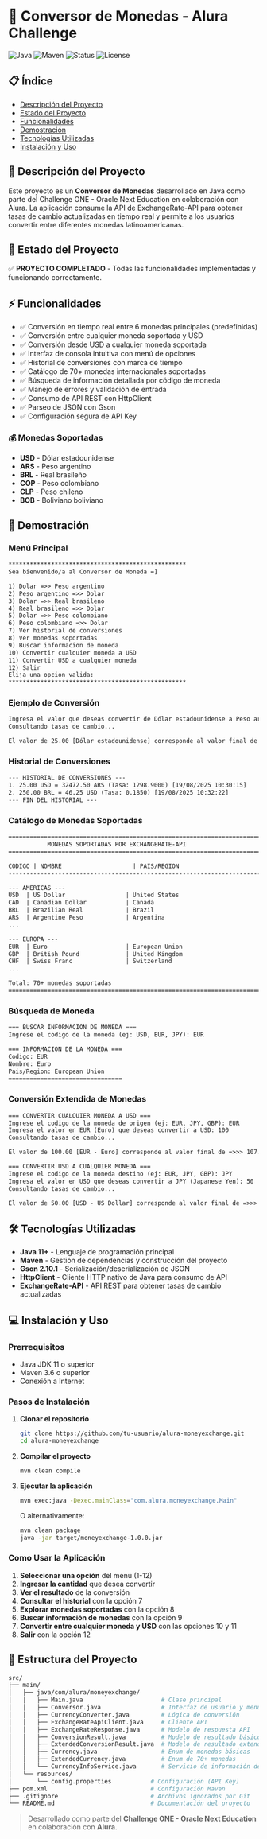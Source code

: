 # 💱 Conversor de Monedas - Alura Challenge

![Java](https://img.shields.io/badge/Java-11+-orange.svg)
![Maven](https://img.shields.io/badge/Maven-3.6+-blue.svg)
![Status](https://img.shields.io/badge/Status-Completo-green.svg)
![License](https://img.shields.io/badge/License-MIT-yellow.svg)

## 📋 Índice

- [Descripción del Proyecto](#-descripción-del-proyecto)
- [Estado del Proyecto](#-estado-del-proyecto)
- [Funcionalidades](#-funcionalidades)
- [Demostración](#-demostración)
- [Tecnologías Utilizadas](#-tecnologías-utilizadas)
- [Instalación y Uso](#-instalación-y-uso)

## 📖 Descripción del Proyecto

Este proyecto es un **Conversor de Monedas** desarrollado en Java como parte del Challenge ONE - Oracle Next Education en colaboración con Alura. La aplicación consume la API de ExchangeRate-API para obtener tasas de cambio actualizadas en tiempo real y permite a los usuarios convertir entre diferentes monedas latinoamericanas.

## 🚀 Estado del Proyecto

✅ **PROYECTO COMPLETADO** - Todas las funcionalidades implementadas y funcionando correctamente.

## ⚡ Funcionalidades

- ✅ Conversión en tiempo real entre 6 monedas principales (predefinidas)
- ✅ Conversión entre cualquier moneda soportada y USD
- ✅ Conversión desde USD a cualquier moneda soportada
- ✅ Interfaz de consola intuitiva con menú de opciones
- ✅ Historial de conversiones con marca de tiempo
- ✅ Catálogo de 70+ monedas internacionales soportadas
- ✅ Búsqueda de información detallada por código de moneda
- ✅ Manejo de errores y validación de entrada
- ✅ Consumo de API REST con HttpClient
- ✅ Parseo de JSON con Gson
- ✅ Configuración segura de API Key

### 💰 Monedas Soportadas

- **USD** - Dólar estadounidense
- **ARS** - Peso argentino  
- **BRL** - Real brasileño
- **COP** - Peso colombiano
- **CLP** - Peso chileno
- **BOB** - Boliviano boliviano

## 🎥 Demostración

### Menú Principal

```txt
**************************************************
Sea bienvenido/a al Conversor de Moneda =]

1) Dolar =>> Peso argentino
2) Peso argentino =>> Dolar
3) Dolar =>> Real brasileno
4) Real brasileno =>> Dolar
5) Dolar =>> Peso colombiano
6) Peso colombiano =>> Dolar
7) Ver historial de conversiones
8) Ver monedas soportadas
9) Buscar informacion de moneda
10) Convertir cualquier moneda a USD
11) Convertir USD a cualquier moneda
12) Salir
Elija una opcion valida:
**************************************************
```

### Ejemplo de Conversión

```txt
Ingresa el valor que deseas convertir de Dólar estadounidense a Peso argentino: 25
Consultando tasas de cambio...

El valor de 25.00 [Dólar estadounidense] corresponde al valor final de =>>> 32472.50 [Peso argentino]
```

### Historial de Conversiones

```txt
--- HISTORIAL DE CONVERSIONES ---
1. 25.00 USD = 32472.50 ARS (Tasa: 1298.9000) [19/08/2025 10:30:15]
2. 250.00 BRL = 46.25 USD (Tasa: 0.1850) [19/08/2025 10:32:22]
--- FIN DEL HISTORIAL ---
```

### Catálogo de Monedas Soportadas

```txt
================================================================================
           MONEDAS SOPORTADAS POR EXCHANGERATE-API
================================================================================

CODIGO | NOMBRE                    | PAIS/REGION
--------------------------------------------------------------------------------

--- AMERICAS ---
USD  | US Dollar                 | United States
CAD  | Canadian Dollar           | Canada
BRL  | Brazilian Real            | Brazil
ARS  | Argentine Peso            | Argentina
...

--- EUROPA ---
EUR  | Euro                      | European Union
GBP  | British Pound             | United Kingdom
CHF  | Swiss Franc               | Switzerland
...

Total: 70+ monedas soportadas
================================================================================
```

### Búsqueda de Moneda

```txt
=== BUSCAR INFORMACION DE MONEDA ===
Ingrese el codigo de la moneda (ej: USD, EUR, JPY): EUR

=== INFORMACION DE LA MONEDA ===
Codigo: EUR
Nombre: Euro
Pais/Region: European Union
================================
```

### Conversión Extendida de Monedas

```txt
=== CONVERTIR CUALQUIER MONEDA A USD ===
Ingrese el codigo de la moneda de origen (ej: EUR, JPY, GBP): EUR
Ingresa el valor en EUR (Euro) que deseas convertir a USD: 100
Consultando tasas de cambio...

El valor de 100.00 [EUR - Euro] corresponde al valor final de =>>> 107.85 [USD - US Dollar]
```

```txt
=== CONVERTIR USD A CUALQUIER MONEDA ===
Ingrese el codigo de la moneda destino (ej: EUR, JPY, GBP): JPY
Ingresa el valor en USD que deseas convertir a JPY (Japanese Yen): 50
Consultando tasas de cambio...

El valor de 50.00 [USD - US Dollar] corresponde al valor final de =>>> 7387.95 [JPY - Japanese Yen]
```

## 🛠 Tecnologías Utilizadas

- **Java 11+** - Lenguaje de programación principal
- **Maven** - Gestión de dependencias y construcción del proyecto
- **Gson 2.10.1** - Serialización/deserialización de JSON
- **HttpClient** - Cliente HTTP nativo de Java para consumo de API
- **ExchangeRate-API** - API REST para obtener tasas de cambio actualizadas

## 💻 Instalación y Uso

### Prerrequisitos

- Java JDK 11 o superior
- Maven 3.6 o superior
- Conexión a Internet

### Pasos de Instalación

1. **Clonar el repositorio**

   ```bash
   git clone https://github.com/tu-usuario/alura-moneyexchange.git
   cd alura-moneyexchange
   ```

2. **Compilar el proyecto**

   ```bash
   mvn clean compile
   ```

3. **Ejecutar la aplicación**

   ```bash
   mvn exec:java -Dexec.mainClass="com.alura.moneyexchange.Main"
   ```

   O alternativamente:

   ```bash
   mvn clean package
   java -jar target/moneyexchange-1.0.0.jar
   ```

### Como Usar la Aplicación

1. **Seleccionar una opción** del menú (1-12)
2. **Ingresar la cantidad** que desea convertir
3. **Ver el resultado** de la conversión
4. **Consultar el historial** con la opción 7
5. **Explorar monedas soportadas** con la opción 8
6. **Buscar información de monedas** con la opción 9
7. **Convertir entre cualquier moneda y USD** con las opciones 10 y 11
8. **Salir** con la opción 12

## 📁 Estructura del Proyecto

```bash
src/
├── main/
│   ├── java/com/alura/moneyexchange/
│   │   ├── Main.java                      # Clase principal
│   │   ├── Conversor.java                 # Interfaz de usuario y menú
│   │   ├── CurrencyConverter.java         # Lógica de conversión
│   │   ├── ExchangeRateApiClient.java     # Cliente API
│   │   ├── ExchangeRateResponse.java      # Modelo de respuesta API
│   │   ├── ConversionResult.java          # Modelo de resultado básico
│   │   ├── ExtendedConversionResult.java  # Modelo de resultado extendido
│   │   ├── Currency.java                  # Enum de monedas básicas
│   │   ├── ExtendedCurrency.java          # Enum de 70+ monedas
│   │   └── CurrencyInfoService.java       # Servicio de información de monedas
│   └── resources/
│       └── config.properties           # Configuración (API Key)
├── pom.xml                             # Configuración Maven
├── .gitignore                          # Archivos ignorados por Git
└── README.md                           # Documentación del proyecto
```

> Desarrollado como parte del **Challenge ONE - Oracle Next Education** en colaboración con **Alura**.